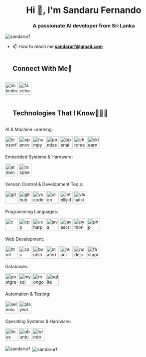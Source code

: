 <h1 align="center">Hi 👋, I'm Sandaru Fernando</h1>
<h3 align="center">A passionate AI developer from Sri Lanka</h3>

<p align="left"> <img src="https://komarev.com/ghpvc/?username=sandarurf&label=Profile%20views&color=0e75b6&style=flat" alt="sandarurf" /> </p>

- 📫 How to reach me **sandarurf@gmail.com**

<!-- Connect with me -->
<!--h2 without bottom border-->
<div id="user-content-toc">
  <ul>
    <summary><h2 style="display: inline-block">Connect With Me🤝</h2></summary>
  </ul>
</div>

<!--icons and links-->
<a href="https://www.linkedin.com/in/sandarurf/" target="blank"><img src="https://github.com/onemarc/tech-icons/blob/main/icons/linkedin.svg" alt="linkedin" width="40"></a>
<a href="https://www.facebook.com/sandaru.fernando.543/" target="blank"><img src="https://github.com/onemarc/tech-icons/blob/main/icons/facebook.svg" alt="facebook" width="40"></a>
  
</p>

<div id="user-content-toc">
  <ul>
    <summary><h2 style="display: inline-block">Technologies That I Know👨🏻‍💻</h2></summary>
  </ul>
</div>
<!--tech stack icons--> 
<p>AI & Machine Learning:</p>
<p>
  <a href="https://www.tensorflow.org/" target="blank"><img src="https://github.com/onemarc/tech-icons/blob/main/icons/tensorflow-dark.svg" alt="tensorflow" width="40"></a>
  <a href="https://opencv.org/" target="blank"><img src="https://github.com/onemarc/tech-icons/blob/main/icons/opencv-dark.svg" alt="opencv" width="40"></a>
  <a href="https://numpy.org/" target="blank"><img src="https://github.com/onemarc/tech-icons/blob/main/icons/numpy-dark.svg" alt="numpy" width="40"></a>
  <a href="https://pandas.pydata.org/" target="blank"><img src="https://github.com/onemarc/tech-icons/blob/main/icons/pandas-dark.svg" alt="pandas" width="40"></a>
  <a href="https://openai.com/" target="blank"><img src="https://github.com/onemarc/tech-icons/blob/main/icons/openai-dark.svg" alt="openai" width="40"></a>
  <a href="https://chromadb.com/" target="blank"><img src="https://github.com/onemarc/tech-icons/blob/main/icons/chroma-dark.svg" alt="chroma" width="40"></a>
  <a href="https://scikit-learn.org/" target="blank"><img src="https://skillicons.dev/icons?i=sklearn" alt="sklearn" width="40"></a>
</p>
<p>Embedded Systems & Hardware:</p>
<p>
  <a href="https://www.arduino.cc/" target="blank"><img src="https://github.com/onemarc/tech-icons/blob/main/icons/arduino-dark.svg" alt="arduino" width="40"></a>
  <a href="https://www.raspberrypi.org/" target="blank"><img src="https://github.com/onemarc/tech-icons/blob/main/icons/rasberrypi-dark.svg" alt="raspberrypi" width="40"></a>
</p>
<p>Version Control & Development Tools:</p>
<p>
  <a href="https://git-scm.com/" target="blank"><img src="https://github.com/onemarc/tech-icons/blob/main/icons/git.svg" alt="git" width="40"></a>
  <a href="https://github.com/" target="blank"><img src="https://github.com/onemarc/tech-icons/blob/main/icons/github-dark.svg" alt="github" width="40"></a>
  <a href="https://code.visualstudio.com/" target="blank"><img src="https://github.com/onemarc/tech-icons/blob/main/icons/vscode-dark.svg" alt="vscode" width="40"></a>
  <a href="https://www.jetbrains.com/clion/" target="blank"><img src="https://github.com/onemarc/tech-icons/blob/main/icons/clion-dark.svg" alt="clion" width="40"></a>
  <a href="https://www.jetbrains.com/idea/" target="blank"><img src="https://github.com/onemarc/tech-icons/blob/main/icons/intellijidea-dark.svg" alt="intellijidea" width="40"></a>
  <a href="https://visualstudio.microsoft.com/" target="blank"><img src="https://skillicons.dev/icons?i=visualstudio" alt="visualstudio" width="40"></a>
</p>
<p>Programming Languages:</p>
<p>
  <a href="https://en.wikipedia.org/wiki/C_(programming_language)" target="blank"><img src="https://github.com/onemarc/tech-icons/blob/main/icons/c-dark.svg" alt="c" width="40"></a>
  <a href="https://en.wikipedia.org/wiki/C%2B%2B" target="blank"><img src="https://github.com/onemarc/tech-icons/blob/main/icons/cpp-light.svg" alt="cpp" width="40"></a>
  <a href="https://learn.microsoft.com/en-us/dotnet/csharp/" target="blank"><img src="https://github.com/onemarc/tech-icons/blob/main/icons/cs-dark.svg" alt="csharp" width="40"></a>
  <a href="https://www.java.com/en/" target="blank"><img src="https://github.com/onemarc/tech-icons/blob/main/icons/java-dark.svg" alt="java" width="40"></a>
  <a href="https://developer.mozilla.org/en-US/docs/Web/JavaScript" target="blank"><img src="https://github.com/onemarc/tech-icons/blob/main/icons/javascript.svg" alt="javascript" width="40"></a>
  <a href="https://www.python.org/" target="blank"><img src="https://github.com/onemarc/tech-icons/blob/main/icons/python-dark.svg" alt="python" width="40"></a>
  <a href="https://www.php.net/" target="blank"><img src="https://github.com/onemarc/tech-icons/blob/main/icons/php-dark.svg" alt="php" width="40"></a>
</p>
<p>Web Development:</p>
<p>
  <a href="https://developer.mozilla.org/en-US/docs/Web/HTML" target="blank"><img src="https://github.com/onemarc/tech-icons/blob/main/icons/html.svg" alt="html" width="40"></a>
  <a href="https://developer.mozilla.org/en-US/docs/Web/CSS" target="blank"><img src="https://github.com/onemarc/tech-icons/blob/main/icons/css.svg" alt="css" width="40"></a>
  <a href="https://getbootstrap.com/" target="blank"><img src="https://skillicons.dev/icons?i=bootstrap" alt="bootstrap" width="40"></a>
  <a href="https://mui.com/" target="blank"><img src="https://github.com/onemarc/tech-icons/blob/main/icons/materialui-dark.svg" alt="material-ui" width="40"></a>
  <a href="https://reactjs.org/" target="blank"><img src="https://github.com/onemarc/tech-icons/blob/main/icons/react-dark.svg" alt="react" width="40"></a>
  <a href="https://nodejs.org/" target="blank"><img src="https://github.com/onemarc/tech-icons/blob/main/icons/nodejs-dark.svg" alt="nodejs" width="40"></a>
  <a href="https://fastapi.tiangolo.com/" target="blank"><img src="https://github.com/onemarc/tech-icons/blob/main/icons/fastapi.svg" alt="fastapi" width="40"></a>
</p>
<p>Databases:</p>
<p>
  <a href="https://www.postgresql.org/" target="blank"><img src="https://github.com/onemarc/tech-icons/blob/main/icons/postgressql-dark.svg" alt="postgresql" width="40"></a>
  <a href="https://www.mysql.com/" target="blank"><img src="https://github.com/onemarc/tech-icons/blob/main/icons/mysql-dark.svg" alt="mysql" width="40"></a>
  <a href="https://www.mongodb.com/" target="blank"><img src="https://github.com/onemarc/tech-icons/blob/main/icons/mongodb-dark.svg" alt="mongodb" width="40"></a>
  <a href="https://www.sqlite.org/" target="blank"><img src="https://skillicons.dev/icons?i=sqlite" alt="sqlite" width="40"></a>
</p>
<p>Automation & Testing:</p>
<p>
  <a href="https://www.selenium.dev/" target="blank"><img src="https://github.com/onemarc/tech-icons/blob/main/icons/selenium.svg" alt="selenium" width="40"></a>
  <a href="https://playwright.dev/" target="blank"><img src="https://github.com/onemarc/tech-icons/blob/main/icons/playwright-dark.svg" alt="playwright" width="40"></a>
</p>
<p>Operating Systems & Hardware:</p>
<p>
  <a href="https://www.linux.org/" target="blank"><img src="https://skillicons.dev/icons?i=linux" alt="linux" width="40"></a>
  <a href="https://ubuntu.com/" target="blank"><img src="https://skillicons.dev/icons?i=ubuntu" alt="ubuntu" width="40"></a>
  <a href="https://www.microsoft.com/en-us/windows" target="blank"><img src="https://skillicons.dev/icons?i=windows" alt="windows" width="40"></a>
</p>


<p><img align="left" src="https://github-readme-stats.vercel.app/api/top-langs?username=sandarurf&show_icons=true&locale=en&layout=compact" alt="sandarurf" /></p>

<p>&nbsp;<img align="center" src="https://github-readme-stats.vercel.app/api?username=sandarurf&show_icons=true&locale=en" alt="sandarurf" /></p>
